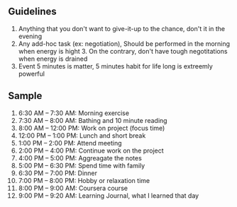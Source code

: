 ## Guidelines

1. Anything that you don't want to give-it-up to the chance, don't it in the evening
2. Any add-hoc task (ex: negotiation), Should be performed in the morning when energy is hight
    3. On the contrary, don't have tough negotitations when energy is drained
3. Event 5 minutes is matter, 5 minutes habit for life long is extreemly powerful


## Sample 

1. 6:30 AM – 7:30 AM: Morning exercise
1. 7:30 AM – 8:00 AM: Bathing and 10 minute reading
1. 8:00 AM – 12:00 PM: Work on project (focus time)
1. 12:00 PM – 1:00 PM: Lunch and short break
1. 1:00 PM – 2:00 PM: Attend meeting
1. 2:00 PM – 4:00 PM: Continue work on the project
1. 4:00 PM – 5:00 PM: Aggreagate the notes
1. 5:00 PM – 6:30 PM: Spend time with family
1. 6:30 PM – 7:00 PM: Dinner
1. 7:00 PM – 8:00 PM: Hobby or relaxation time
1. 8:00 PM – 9:00 AM: Coursera course
1. 9:00 PM – 9:20 AM: Learning Journal, what I learned that day
